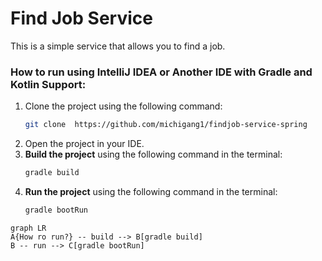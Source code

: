 Find Job Service
================
This is a simple service that allows you to find a job.

### How to run using IntelliJ IDEA or Another IDE with Gradle and Kotlin Support:

1. Clone the project using the following command:
    ```bash
    git clone  https://github.com/michigang1/findjob-service-spring
    ```
2. Open the project in your IDE.
3. **Build the project** using the following command in the terminal:
    ```bash
    gradle build
    ```
4. **Run the project** using the following command in the terminal:
    ```bash
    gradle bootRun
    ```

```mermaid
graph LR
A{How ro run?} -- build --> B[gradle build]
B -- run --> C[gradle bootRun]
```